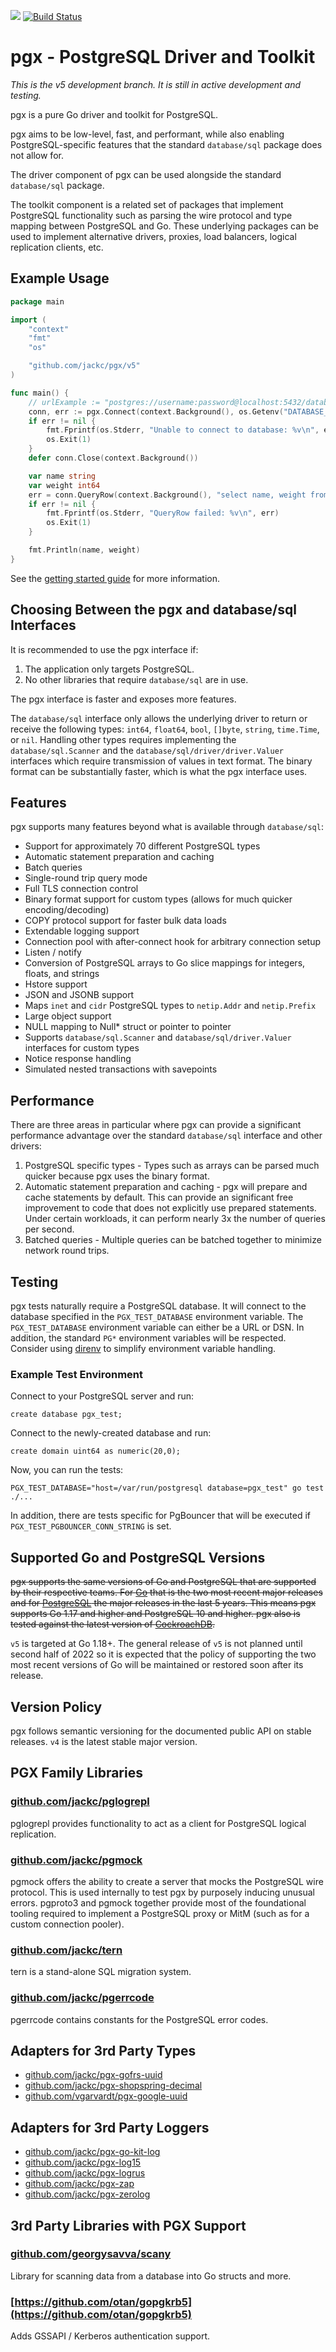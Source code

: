 [![](https://godoc.org/github.com/jackc/pgx?status.svg)](https://pkg.go.dev/github.com/jackc/pgx/v5)
[![Build Status](https://travis-ci.org/jackc/pgx.svg)](https://travis-ci.org/jackc/pgx)

# pgx - PostgreSQL Driver and Toolkit

*This is the v5 development branch. It is still in active development and testing.*

pgx is a pure Go driver and toolkit for PostgreSQL.

pgx aims to be low-level, fast, and performant, while also enabling PostgreSQL-specific features that the standard `database/sql` package does not allow for.

The driver component of pgx can be used alongside the standard `database/sql` package.

The toolkit component is a related set of packages that implement PostgreSQL functionality such as parsing the wire protocol
and type mapping between PostgreSQL and Go. These underlying packages can be used to implement alternative drivers,
proxies, load balancers, logical replication clients, etc.

## Example Usage

```go
package main

import (
	"context"
	"fmt"
	"os"

	"github.com/jackc/pgx/v5"
)

func main() {
	// urlExample := "postgres://username:password@localhost:5432/database_name"
	conn, err := pgx.Connect(context.Background(), os.Getenv("DATABASE_URL"))
	if err != nil {
		fmt.Fprintf(os.Stderr, "Unable to connect to database: %v\n", err)
		os.Exit(1)
	}
	defer conn.Close(context.Background())

	var name string
	var weight int64
	err = conn.QueryRow(context.Background(), "select name, weight from widgets where id=$1", 42).Scan(&name, &weight)
	if err != nil {
		fmt.Fprintf(os.Stderr, "QueryRow failed: %v\n", err)
		os.Exit(1)
	}

	fmt.Println(name, weight)
}
```

See the [getting started guide](https://github.com/jackc/pgx/wiki/Getting-started-with-pgx) for more information.

## Choosing Between the pgx and database/sql Interfaces

It is recommended to use the pgx interface if:
1. The application only targets PostgreSQL.
2. No other libraries that require `database/sql` are in use.

The pgx interface is faster and exposes more features.

The `database/sql` interface only allows the underlying driver to return or receive the following types: `int64`,
`float64`, `bool`, `[]byte`, `string`, `time.Time`, or `nil`. Handling other types requires implementing the
`database/sql.Scanner` and the `database/sql/driver/driver.Valuer` interfaces which require transmission of values in text format. The binary format can be substantially faster, which is what the pgx interface uses.

## Features

pgx supports many features beyond what is available through `database/sql`:

* Support for approximately 70 different PostgreSQL types
* Automatic statement preparation and caching
* Batch queries
* Single-round trip query mode
* Full TLS connection control
* Binary format support for custom types (allows for much quicker encoding/decoding)
* COPY protocol support for faster bulk data loads
* Extendable logging support
* Connection pool with after-connect hook for arbitrary connection setup
* Listen / notify
* Conversion of PostgreSQL arrays to Go slice mappings for integers, floats, and strings
* Hstore support
* JSON and JSONB support
* Maps `inet` and `cidr` PostgreSQL types to `netip.Addr` and `netip.Prefix`
* Large object support
* NULL mapping to Null* struct or pointer to pointer
* Supports `database/sql.Scanner` and `database/sql/driver.Valuer` interfaces for custom types
* Notice response handling
* Simulated nested transactions with savepoints

## Performance

There are three areas in particular where pgx can provide a significant performance advantage over the standard
`database/sql` interface and other drivers:

1. PostgreSQL specific types - Types such as arrays can be parsed much quicker because pgx uses the binary format.
2. Automatic statement preparation and caching - pgx will prepare and cache statements by default. This can provide an
   significant free improvement to code that does not explicitly use prepared statements. Under certain workloads, it can
   perform nearly 3x the number of queries per second.
3. Batched queries - Multiple queries can be batched together to minimize network round trips.

## Testing

pgx tests naturally require a PostgreSQL database. It will connect to the database specified in the `PGX_TEST_DATABASE` environment
variable. The `PGX_TEST_DATABASE` environment variable can either be a URL or DSN. In addition, the standard `PG*` environment
variables will be respected. Consider using [direnv](https://github.com/direnv/direnv) to simplify environment variable
handling.

### Example Test Environment

Connect to your PostgreSQL server and run:

```
create database pgx_test;
```

Connect to the newly-created database and run:

```
create domain uint64 as numeric(20,0);
```

Now, you can run the tests:

```
PGX_TEST_DATABASE="host=/var/run/postgresql database=pgx_test" go test ./...
```

In addition, there are tests specific for PgBouncer that will be executed if `PGX_TEST_PGBOUNCER_CONN_STRING` is set.

## Supported Go and PostgreSQL Versions

~~pgx supports the same versions of Go and PostgreSQL that are supported by their respective teams. For [Go](https://golang.org/doc/devel/release.html#policy) that is the two most recent major releases and for [PostgreSQL](https://www.postgresql.org/support/versioning/) the major releases in the last 5 years. This means pgx supports Go 1.17 and higher and PostgreSQL 10 and higher. pgx also is tested against the latest version of [CockroachDB](https://www.cockroachlabs.com/product/).~~

`v5` is targeted at Go 1.18+. The general release of `v5` is not planned until second half of 2022 so it is expected that the policy of supporting the two most recent versions of Go will be maintained or restored soon after its release.

## Version Policy

pgx follows semantic versioning for the documented public API on stable releases. `v4` is the latest stable major version.

## PGX Family Libraries

### [github.com/jackc/pglogrepl](https://github.com/jackc/pglogrepl)

pglogrepl provides functionality to act as a client for PostgreSQL logical replication.

### [github.com/jackc/pgmock](https://github.com/jackc/pgmock)

pgmock offers the ability to create a server that mocks the PostgreSQL wire protocol. This is used internally to test pgx by purposely inducing unusual errors. pgproto3 and pgmock together provide most of the foundational tooling required to implement a PostgreSQL proxy or MitM (such as for a custom connection pooler).

### [github.com/jackc/tern](https://github.com/jackc/tern)

tern is a stand-alone SQL migration system.

### [github.com/jackc/pgerrcode](https://github.com/jackc/pgerrcode)

pgerrcode contains constants for the PostgreSQL error codes.

## Adapters for 3rd Party Types

* [github.com/jackc/pgx-gofrs-uuid](https://github.com/jackc/pgx-gofrs-uuid)
* [github.com/jackc/pgx-shopspring-decimal](https://github.com/jackc/pgx-shopspring-decimal)
* [github.com/vgarvardt/pgx-google-uuid](https://github.com/vgarvardt/pgx-google-uuid)

## Adapters for 3rd Party Loggers

* [github.com/jackc/pgx-go-kit-log](https://github.com/jackc/pgx-go-kit-log)
* [github.com/jackc/pgx-log15](https://github.com/jackc/pgx-log15)
* [github.com/jackc/pgx-logrus](https://github.com/jackc/pgx-logrus)
* [github.com/jackc/pgx-zap](https://github.com/jackc/pgx-zap)
* [github.com/jackc/pgx-zerolog](https://github.com/jackc/pgx-zerolog)

## 3rd Party Libraries with PGX Support

### [github.com/georgysavva/scany](https://github.com/georgysavva/scany)

Library for scanning data from a database into Go structs and more.

### [https://github.com/otan/gopgkrb5](https://github.com/otan/gopgkrb5)

Adds GSSAPI / Kerberos authentication support.
